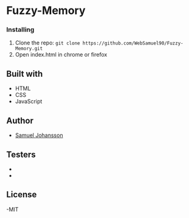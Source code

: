 # Fuzzy-Memory



### Installing

1. Clone the repo: `git clone https://github.com/WebSamuel90/Fuzzy-Memory.git`
2. Open index.html in chrome or firefox


## Built with

- HTML 
- CSS 
- JavaScript


## Author

- [Samuel Johansson](https://github.com/WebSamuel90/)


## Testers

-
-


## License

-MIT
